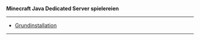**Minecraft Java Dedicated Server spielereien**

---

* [Grundinstallation](https://github.com/dr-woitschek/minecraft/tree/main/JavaEdition/Dedicated_Server/01_GrundInstallation/)

---

